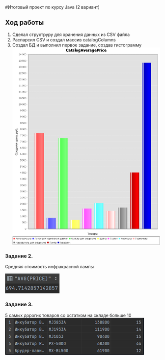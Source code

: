 #Итоговый проект по курсу Java (2 вариант)

## Ход работы
1. Сделал структруру для хранения данных из CSV файла
2. Распарсил CSV и создал массив catalogColumns
3. Создал БД и выполнил первое задание, создав гистограмму
![](CatalogAveragePrice.png)
### Задание 2.
Средняя стоимость инфракрасной лампы

![](Task2.png)

### Задание 3.
5 самых дорогих товаров со остатком на складе больше 10
![img.png](Task3.png)
